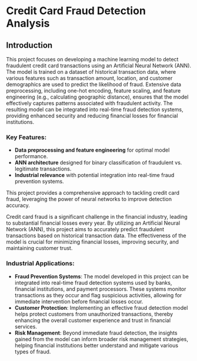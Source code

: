 # Credit Card Fraud Detection Analysis
## Introduction

This project focuses on developing a machine learning model to detect fraudulent credit card transactions using an Artificial Neural Network (ANN). The model is trained on a dataset of historical transaction data, where various features such as transaction amount, location, and customer demographics are used to predict the likelihood of fraud. Extensive data preprocessing, including one-hot encoding, feature scaling, and feature engineering (e.g., calculating geographic distance), ensures that the model effectively captures patterns associated with fraudulent activity. The resulting model can be integrated into real-time fraud detection systems, providing enhanced security and reducing financial losses for financial institutions.

### Key Features:
- **Data preprocessing and feature engineering** for optimal model performance.
- **ANN architecture** designed for binary classification of fraudulent vs. legitimate transactions.
- **Industrial relevance** with potential integration into real-time fraud prevention systems.

This project provides a comprehensive approach to tackling credit card fraud, leveraging the power of neural networks to improve detection accuracy.

Credit card fraud is a significant challenge in the financial industry, leading to substantial financial losses every year. By utilizing an Artificial Neural Network (ANN), this project aims to accurately predict fraudulent transactions based on historical transaction data. The effectiveness of the model is crucial for minimizing financial losses, improving security, and maintaining customer trust.

### Industrial Applications:
- **Fraud Prevention Systems**: The model developed in this project can be integrated into real-time fraud detection systems used by banks, financial institutions, and payment processors. These systems monitor transactions as they occur and flag suspicious activities, allowing for immediate intervention before financial losses occur.
- **Customer Protection**: Implementing an effective fraud detection model helps protect customers from unauthorized transactions, thereby enhancing the overall customer experience and trust in financial services.
- **Risk Management**: Beyond immediate fraud detection, the insights gained from the model can inform broader risk management strategies, helping financial institutions better understand and mitigate various types of fraud.
